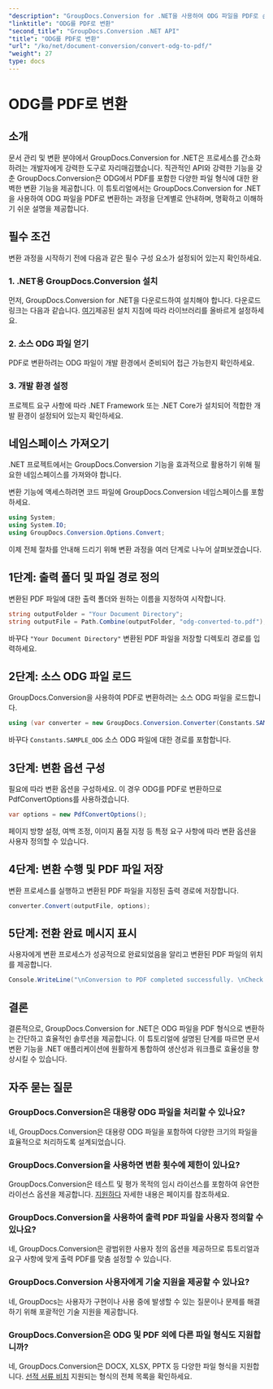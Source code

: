 ```yaml
---
"description": "GroupDocs.Conversion for .NET을 사용하여 ODG 파일을 PDF로 손쉽게 변환하는 방법을 알아보세요. 문서 관리 역량을 강화하세요."
"linktitle": "ODG를 PDF로 변환"
"second_title": "GroupDocs.Conversion .NET API"
"title": "ODG를 PDF로 변환"
"url": "/ko/net/document-conversion/convert-odg-to-pdf/"
"weight": 27
type: docs
---
```

# ODG를 PDF로 변환

## 소개
문서 관리 및 변환 분야에서 GroupDocs.Conversion for .NET은 프로세스를 간소화하려는 개발자에게 강력한 도구로 자리매김했습니다. 직관적인 API와 강력한 기능을 갖춘 GroupDocs.Conversion은 ODG에서 PDF를 포함한 다양한 파일 형식에 대한 완벽한 변환 기능을 제공합니다. 이 튜토리얼에서는 GroupDocs.Conversion for .NET을 사용하여 ODG 파일을 PDF로 변환하는 과정을 단계별로 안내하며, 명확하고 이해하기 쉬운 설명을 제공합니다.
## 필수 조건
변환 과정을 시작하기 전에 다음과 같은 필수 구성 요소가 설정되어 있는지 확인하세요.
### 1. .NET용 GroupDocs.Conversion 설치
먼저, GroupDocs.Conversion for .NET을 다운로드하여 설치해야 합니다. 다운로드 링크는 다음과 같습니다. [여기](https://releases.groupdocs.com/conversion/net/)제공된 설치 지침에 따라 라이브러리를 올바르게 설정하세요.
### 2. 소스 ODG 파일 얻기
PDF로 변환하려는 ODG 파일이 개발 환경에서 준비되어 접근 가능한지 확인하세요.
### 3. 개발 환경 설정
프로젝트 요구 사항에 따라 .NET Framework 또는 .NET Core가 설치되어 적합한 개발 환경이 설정되어 있는지 확인하세요.

## 네임스페이스 가져오기
.NET 프로젝트에서는 GroupDocs.Conversion 기능을 효과적으로 활용하기 위해 필요한 네임스페이스를 가져와야 합니다.

변환 기능에 액세스하려면 코드 파일에 GroupDocs.Conversion 네임스페이스를 포함하세요.
```csharp
using System;
using System.IO;
using GroupDocs.Conversion.Options.Convert;
```

이제 전체 절차를 안내해 드리기 위해 변환 과정을 여러 단계로 나누어 살펴보겠습니다.
## 1단계: 출력 폴더 및 파일 경로 정의
변환된 PDF 파일에 대한 출력 폴더와 원하는 이름을 지정하여 시작합니다.
```csharp
string outputFolder = "Your Document Directory";
string outputFile = Path.Combine(outputFolder, "odg-converted-to.pdf");
```
바꾸다 `"Your Document Directory"` 변환된 PDF 파일을 저장할 디렉토리 경로를 입력하세요.
## 2단계: 소스 ODG 파일 로드
GroupDocs.Conversion을 사용하여 PDF로 변환하려는 소스 ODG 파일을 로드합니다.
```csharp
using (var converter = new GroupDocs.Conversion.Converter(Constants.SAMPLE_ODG))
```
바꾸다 `Constants.SAMPLE_ODG` 소스 ODG 파일에 대한 경로를 포함합니다.
## 3단계: 변환 옵션 구성
필요에 따라 변환 옵션을 구성하세요. 이 경우 ODG를 PDF로 변환하므로 PdfConvertOptions를 사용하겠습니다.
```csharp
var options = new PdfConvertOptions();
```
페이지 방향 설정, 여백 조정, 이미지 품질 지정 등 특정 요구 사항에 따라 변환 옵션을 사용자 정의할 수 있습니다.
## 4단계: 변환 수행 및 PDF 파일 저장
변환 프로세스를 실행하고 변환된 PDF 파일을 지정된 출력 경로에 저장합니다.
```csharp
converter.Convert(outputFile, options);
```
## 5단계: 전환 완료 메시지 표시
사용자에게 변환 프로세스가 성공적으로 완료되었음을 알리고 변환된 PDF 파일의 위치를 제공합니다.
```csharp
Console.WriteLine("\nConversion to PDF completed successfully. \nCheck output in {0}", outputFolder);
```

## 결론
결론적으로, GroupDocs.Conversion for .NET은 ODG 파일을 PDF 형식으로 변환하는 간단하고 효율적인 솔루션을 제공합니다. 이 튜토리얼에 설명된 단계를 따르면 문서 변환 기능을 .NET 애플리케이션에 원활하게 통합하여 생산성과 워크플로 효율성을 향상시킬 수 있습니다.
## 자주 묻는 질문
### GroupDocs.Conversion은 대용량 ODG 파일을 처리할 수 있나요?
네, GroupDocs.Conversion은 대용량 ODG 파일을 포함하여 다양한 크기의 파일을 효율적으로 처리하도록 설계되었습니다.
### GroupDocs.Conversion을 사용하면 변환 횟수에 제한이 있나요?
GroupDocs.Conversion은 테스트 및 평가 목적의 임시 라이선스를 포함하여 유연한 라이선스 옵션을 제공합니다. [지원하다](https://forum.groupdocs.com/c/conversion/11) 자세한 내용은 페이지를 참조하세요.
### GroupDocs.Conversion을 사용하여 출력 PDF 파일을 사용자 정의할 수 있나요?
네, GroupDocs.Conversion은 광범위한 사용자 정의 옵션을 제공하므로 튜토리얼과 요구 사항에 맞게 출력 PDF를 맞춤 설정할 수 있습니다.
### GroupDocs.Conversion 사용자에게 기술 지원을 제공할 수 있나요?
네, GroupDocs는 사용자가 구현이나 사용 중에 발생할 수 있는 질문이나 문제를 해결하기 위해 포괄적인 기술 지원을 제공합니다.
### GroupDocs.Conversion은 ODG 및 PDF 외에 다른 파일 형식도 지원합니까?
네, GroupDocs.Conversion은 DOCX, XLSX, PPTX 등 다양한 파일 형식을 지원합니다. [선적 서류 비치](https://tutorials.groupdocs.com/conversion/net/) 지원되는 형식의 전체 목록을 확인하세요.